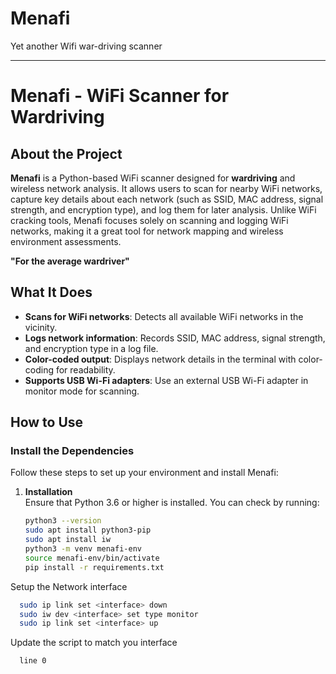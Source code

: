 # Menafi
Yet another Wifi war-driving scanner
______________________________________

# Menafi - WiFi Scanner for Wardriving

## About the Project

**Menafi** is a Python-based WiFi scanner designed for **wardriving** and wireless network analysis. It allows users to scan for nearby WiFi networks, capture key details about each network (such as SSID, MAC address, signal strength, and encryption type), and log them for later analysis. Unlike WiFi cracking tools, Menafi focuses solely on scanning and logging WiFi networks, making it a great tool for network mapping and wireless environment assessments.

**"For the average wardriver"**

## What It Does

- **Scans for WiFi networks**: Detects all available WiFi networks in the vicinity.
- **Logs network information**: Records SSID, MAC address, signal strength, and encryption type in a log file.
- **Color-coded output**: Displays network details in the terminal with color-coding for readability.
- **Supports USB Wi-Fi adapters**: Use an external USB Wi-Fi adapter in monitor mode for scanning.

## How to Use

### Install the Dependencies

Follow these steps to set up your environment and install Menafi:

1. **Installation**  
   Ensure that Python 3.6 or higher is installed. You can check by running:
   ```bash
   python3 --version
   sudo apt install python3-pip
   sudo apt install iw
   python3 -m venv menafi-env
   source menafi-env/bin/activate
   pip install -r requirements.txt
   ```

  Setup the Network interface
   ```bash
     sudo ip link set <interface> down
     sudo iw dev <interface> set type monitor
     sudo ip link set <interface> up
   ```

  Update the script to match you interface
  ```bash
    line 0
  ```


   

